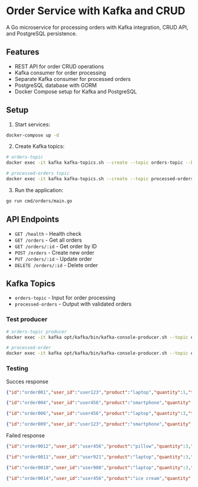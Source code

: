 # Order Service with Kafka and CRUD

A Go microservice for processing orders with Kafka integration, CRUD API, and PostgreSQL persistence.

## Features
- REST API for order CRUD operations
- Kafka consumer for order processing
- Separate Kafka consumer for processed orders
- PostgreSQL database with GORM
- Docker Compose setup for Kafka and PostgreSQL

## Setup

1. Start services:
```bash
docker-compose up -d
```

2. Create Kafka topics:
```bash
# orders-topic
docker exec -it kafka kafka-topics.sh --create --topic orders-topic --bootstrap-server kafka:9092

# processed-orders topic
docker exec -it kafka kafka-topics.sh --create --topic processed-orders --bootstrap-server kafka:9092
```

3. Run the application:
```bash
go run cmd/orders/main.go
```

## API Endpoints

- `GET /health` - Health check
- `GET /orders` - Get all orders
- `GET /orders/:id` - Get order by ID
- `POST /orders` - Create new order
- `PUT /orders/:id` - Update order
- `DELETE /orders/:id` - Delete order

## Kafka Topics

- `orders-topic` - Input for order processing
- `processed-orders` - Output with validated orders
### Test producer
```bash
# orders-topic producer
docker exec -it kafka opt/kafka/bin/kafka-console-producer.sh --topic orders-topic --bootstrap-server kafka:9092

# processed-order
docker exec -it kafka opt/kafka/bin/kafka-console-producer.sh --topic orders-topic --bootstrap-server kafka:9092
```
### Testing
Succes response
```json
{"id":"order001","user_id":"user123","product":"laptop","quantity":1,"total_amount":15000.00}

{"id":"order004","user_id":"user456","product":"smartphone","quantity":2,"total_amount":15090.00}

{"id":"order006","user_id":"user456","product":"laptop","quantity":3,"total_amount":150980.00}

{"id":"order009","user_id":"user123","product":"smartphone","quantity":4,"total_amount":15200.00}
```
Failed response
```json
{"id":"order0012","user_id":"user456","product":"pillow","quantity":3,"total_amount":1200.00}

{"id":"order0011","user_id":"user921","product":"laptop","quantity":3,"total_amount":1200.00}

{"id":"order0010","user_id":"user900","product":"laptop","quantity":3,"total_amount":1200.00}

{"id":"order0014","user_id":"user456","product":"ice cream","quantity":3,"total_amount":1200.00}
```